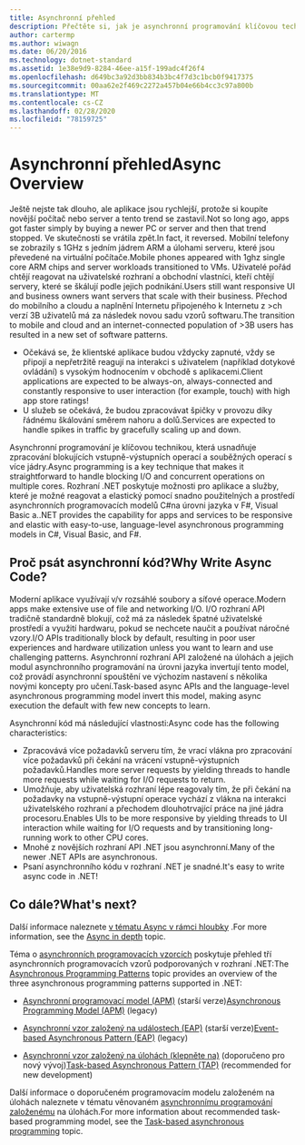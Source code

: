 ```yaml
---
title: Asynchronní přehled
description: Přečtěte si, jak je asynchronní programování klíčovou technikou, která usnadňuje zpracování blokujících vstupně-výstupních operací a souběžných operací s více jádry.
author: cartermp
ms.author: wiwagn
ms.date: 06/20/2016
ms.technology: dotnet-standard
ms.assetid: 1e38e9d9-8284-46ee-a15f-199adc4f26f4
ms.openlocfilehash: d649bc3a92d3bb834b3bc4f7d3c1bcb0f9417375
ms.sourcegitcommit: 00aa62e2f469c2272a457b04e66b4cc3c97a800b
ms.translationtype: MT
ms.contentlocale: cs-CZ
ms.lasthandoff: 02/28/2020
ms.locfileid: "78159725"
---
```

# <a name="async-overview"></a><span data-ttu-id="c3f91-103">Asynchronní přehled</span><span class="sxs-lookup"><span data-stu-id="c3f91-103">Async Overview</span></span>

<span data-ttu-id="c3f91-104">Ještě nejste tak dlouho, ale aplikace jsou rychlejší, protože si koupíte novější počítač nebo server a tento trend se zastavil.</span><span class="sxs-lookup"><span data-stu-id="c3f91-104">Not so long ago, apps got faster simply by buying a newer PC or server and then that trend stopped.</span></span> <span data-ttu-id="c3f91-105">Ve skutečnosti se vrátila zpět.</span><span class="sxs-lookup"><span data-stu-id="c3f91-105">In fact, it reversed.</span></span> <span data-ttu-id="c3f91-106">Mobilní telefony se zobrazily s 1GHz s jedním jádrem ARM a úlohami serveru, které jsou převedené na virtuální počítače.</span><span class="sxs-lookup"><span data-stu-id="c3f91-106">Mobile phones appeared with 1ghz single core ARM chips and server workloads transitioned to VMs.</span></span> <span data-ttu-id="c3f91-107">Uživatelé pořád chtějí reagovat na uživatelské rozhraní a obchodní vlastníci, kteří chtějí servery, které se škálují podle jejich podnikání.</span><span class="sxs-lookup"><span data-stu-id="c3f91-107">Users still want responsive UI and business owners want servers that scale with their business.</span></span> <span data-ttu-id="c3f91-108">Přechod do mobilního a cloudu a naplnění Internetu připojeného k Internetu z >ch verzí 3B uživatelů má za následek novou sadu vzorů softwaru.</span><span class="sxs-lookup"><span data-stu-id="c3f91-108">The transition to mobile and cloud and an internet-connected population of >3B users has resulted in a new set of software patterns.</span></span>

- <span data-ttu-id="c3f91-109">Očekává se, že klientské aplikace budou vždycky zapnuté, vždy se připojí a nepřetržitě reagují na interakci s uživatelem (například dotykové ovládání) s vysokým hodnocením v obchodě s aplikacemi.</span><span class="sxs-lookup"><span data-stu-id="c3f91-109">Client applications are expected to be always-on, always-connected and constantly responsive to user interaction (for example, touch) with high app store ratings!</span></span>
- <span data-ttu-id="c3f91-110">U služeb se očekává, že budou zpracovávat špičky v provozu díky řádnému škálování směrem nahoru a dolů.</span><span class="sxs-lookup"><span data-stu-id="c3f91-110">Services are expected to handle spikes in traffic by gracefully scaling up and down.</span></span>

<span data-ttu-id="c3f91-111">Asynchronní programování je klíčovou technikou, která usnadňuje zpracování blokujících vstupně-výstupních operací a souběžných operací s více jádry.</span><span class="sxs-lookup"><span data-stu-id="c3f91-111">Async programming is a key technique that makes it straightforward to handle blocking I/O and concurrent operations on multiple cores.</span></span> <span data-ttu-id="c3f91-112">Rozhraní .NET poskytuje možnosti pro aplikace a služby, které je možné reagovat a elastický pomocí snadno použitelných a prostředí asynchronních programovacích modelů C#na úrovni jazyka v F#, Visual Basic a.</span><span class="sxs-lookup"><span data-stu-id="c3f91-112">.NET provides the capability for apps and services to be responsive and elastic with easy-to-use, language-level asynchronous programming models in C#, Visual Basic, and F#.</span></span>

## <a name="why-write-async-code"></a><span data-ttu-id="c3f91-113">Proč psát asynchronní kód?</span><span class="sxs-lookup"><span data-stu-id="c3f91-113">Why Write Async Code?</span></span>

<span data-ttu-id="c3f91-114">Moderní aplikace využívají v/v rozsáhlé soubory a síťové operace.</span><span class="sxs-lookup"><span data-stu-id="c3f91-114">Modern apps make extensive use of file and networking I/O.</span></span> <span data-ttu-id="c3f91-115">I/O rozhraní API tradičně standardně blokují, což má za následek špatné uživatelské prostředí a využití hardwaru, pokud se nechcete naučit a používat náročné vzory.</span><span class="sxs-lookup"><span data-stu-id="c3f91-115">I/O APIs traditionally block by default, resulting in poor user experiences and hardware utilization unless you want to learn and use challenging patterns.</span></span> <span data-ttu-id="c3f91-116">Asynchronní rozhraní API založené na úlohách a jejich modul asynchronního programování na úrovni jazyka invertují tento model, což provádí asynchronní spouštění ve výchozím nastavení s několika novými koncepty pro učení.</span><span class="sxs-lookup"><span data-stu-id="c3f91-116">Task-based async APIs and the language-level asynchronous programming model invert this model, making async execution the default with few new concepts to learn.</span></span>

<span data-ttu-id="c3f91-117">Asynchronní kód má následující vlastnosti:</span><span class="sxs-lookup"><span data-stu-id="c3f91-117">Async code has the following characteristics:</span></span>

- <span data-ttu-id="c3f91-118">Zpracovává více požadavků serveru tím, že vrací vlákna pro zpracování více požadavků při čekání na vrácení vstupně-výstupních požadavků.</span><span class="sxs-lookup"><span data-stu-id="c3f91-118">Handles more server requests by yielding threads to handle more requests while waiting for I/O requests to return.</span></span>
- <span data-ttu-id="c3f91-119">Umožňuje, aby uživatelská rozhraní lépe reagovaly tím, že při čekání na požadavky na vstupně-výstupní operace vychází z vlákna na interakci uživatelského rozhraní a přechodem dlouhotrvající práce na jiné jádra procesoru.</span><span class="sxs-lookup"><span data-stu-id="c3f91-119">Enables UIs to be more responsive by yielding threads to UI interaction while waiting for I/O requests and by transitioning long-running work to other CPU cores.</span></span>
- <span data-ttu-id="c3f91-120">Mnohé z novějších rozhraní API .NET jsou asynchronní.</span><span class="sxs-lookup"><span data-stu-id="c3f91-120">Many of the newer .NET APIs are asynchronous.</span></span>
- <span data-ttu-id="c3f91-121">Psaní asynchronního kódu v rozhraní .NET je snadné.</span><span class="sxs-lookup"><span data-stu-id="c3f91-121">It's easy to write async code in .NET!</span></span>

## <a name="whats-next"></a><span data-ttu-id="c3f91-122">Co dále?</span><span class="sxs-lookup"><span data-stu-id="c3f91-122">What's next?</span></span>

<span data-ttu-id="c3f91-123">Další informace naleznete [v tématu Async v rámci hloubky](async-in-depth.md) .</span><span class="sxs-lookup"><span data-stu-id="c3f91-123">For more information, see the [Async in depth](async-in-depth.md) topic.</span></span>

<span data-ttu-id="c3f91-124">Téma o [asynchronních programovacích vzorcích](asynchronous-programming-patterns/index.md) poskytuje přehled tří asynchronních programovacích vzorů podporovaných v rozhraní .NET:</span><span class="sxs-lookup"><span data-stu-id="c3f91-124">The [Asynchronous Programming Patterns](asynchronous-programming-patterns/index.md) topic provides an overview of the three asynchronous programming patterns supported in .NET:</span></span>  
  
- <span data-ttu-id="c3f91-125">[Asynchronní programovací model (APM)](asynchronous-programming-patterns/asynchronous-programming-model-apm.md) (starší verze)</span><span class="sxs-lookup"><span data-stu-id="c3f91-125">[Asynchronous Programming Model (APM)](asynchronous-programming-patterns/asynchronous-programming-model-apm.md) (legacy)</span></span>  
  
- <span data-ttu-id="c3f91-126">[Asynchronní vzor založený na událostech (EAP)](asynchronous-programming-patterns/event-based-asynchronous-pattern-eap.md) (starší verze)</span><span class="sxs-lookup"><span data-stu-id="c3f91-126">[Event-based Asynchronous Pattern (EAP)](asynchronous-programming-patterns/event-based-asynchronous-pattern-eap.md) (legacy)</span></span>  
  
- <span data-ttu-id="c3f91-127">[Asynchronní vzor založený na úlohách (klepněte na)](asynchronous-programming-patterns/task-based-asynchronous-pattern-tap.md) (doporučeno pro nový vývoj)</span><span class="sxs-lookup"><span data-stu-id="c3f91-127">[Task-based Asynchronous Pattern (TAP)](asynchronous-programming-patterns/task-based-asynchronous-pattern-tap.md) (recommended for new development)</span></span>  

<span data-ttu-id="c3f91-128">Další informace o doporučeném programovacím modelu založeném na úlohách naleznete v tématu věnovaném [asynchronnímu programování založenému](parallel-programming/task-based-asynchronous-programming.md) na úlohách.</span><span class="sxs-lookup"><span data-stu-id="c3f91-128">For more information about recommended task-based programming model, see the [Task-based asynchronous programming](parallel-programming/task-based-asynchronous-programming.md) topic.</span></span>
